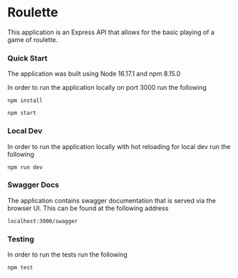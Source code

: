 Roulette
===========

This application is an Express API that allows for the basic playing of a game of roulette. 

### Quick Start
The application was built using Node 16.17.1 and npm 8.15.0

In order to run the application locally on port 3000 run the following

`npm install`

`npm start`

### Local Dev
In order to run the application locally with hot reloading for local dev run the following

`npm run dev`

### Swagger Docs
The application contains swagger documentation that is served via the browser UI. This can be found at the following address

`localhost:3000/swagger`

### Testing
In order to run the tests run the following

`npm test`

